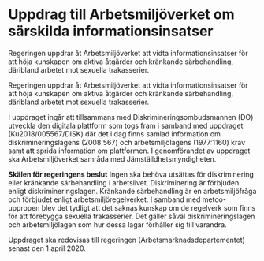 # Uppdrag till Arbetsmiljöverket om särskilda informationsinsatser

Regeringen uppdrar åt Arbetsmiljöverket att vidta informationsinsatser för att höja kunskapen om aktiva åtgärder och kränkande särbehandling, däribland arbetet mot sexuella trakasserier.

Regeringen uppdrar åt Arbetsmiljöverket att vidta informationsinsatser för att höja kunskapen om aktiva åtgärder och kränkande särbehandling, däribland arbetet mot sexuella trakasserier.

I uppdraget ingår att tillsammans med Diskrimineringsombudsmannen (DO) utveckla den digitala plattform som togs fram i samband med uppdraget (Ku2018/005567/DISK) där det i dag finns samlad information om diskrimineringslagens (2008:567) och arbetsmiljölagens (1977:1160) krav samt att sprida information om plattformen. I genomförandet av uppdraget ska Arbetsmiljöverket samråda med Jämställdhetsmyndigheten.

**Skälen för regeringens beslut**
Ingen ska behöva utsättas för diskriminering eller kränkande särbehandling i arbetslivet. Diskriminering är förbjuden enligt diskrimineringslagen. Kränkande särbehandling är en arbetsmiljöfråga och förbjudet enligt arbetsmiljöregelverket. I samband med metoo-uppropen blev det tydligt att det saknas kunskap om de regelverk som finns för att förebygga sexuella trakasserier. Det gäller såväl
diskrimineringslagen och arbetsmiljölagen som hur dessa lagar förhåller sig till varandra.

Uppdraget ska redovisas till regeringen (Arbetsmarknadsdepartementet) senast den 1 april 2020.
